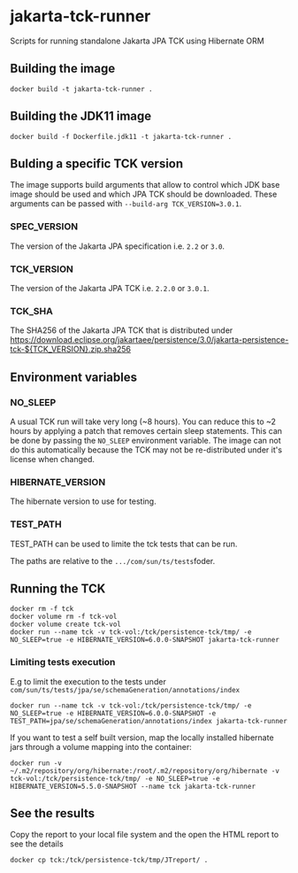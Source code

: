 # jakarta-tck-runner
Scripts for running standalone Jakarta JPA TCK using Hibernate ORM

## Building the image

```
docker build -t jakarta-tck-runner .
```

## Building the JDK11 image

```
docker build -f Dockerfile.jdk11 -t jakarta-tck-runner .
```

## Bulding a specific TCK version

The image supports build arguments that allow to control which JDK base image should be used and which JPA TCK should be downloaded.
These arguments can be passed with `--build-arg TCK_VERSION=3.0.1`.

### SPEC_VERSION

The version of the Jakarta JPA specification i.e. `2.2` or `3.0`.

### TCK_VERSION

The version of the Jakarta JPA TCK i.e. `2.2.0` or `3.0.1`.

### TCK_SHA

The SHA256 of the Jakarta JPA TCK that is distributed under https://download.eclipse.org/jakartaee/persistence/3.0/jakarta-persistence-tck-${TCK_VERSION}.zip.sha256

## Environment variables

### NO_SLEEP

A usual TCK run will take very long (~8 hours). You can reduce this to ~2 hours by applying a patch that removes certain sleep statements.
This can be done by passing the `NO_SLEEP` environment variable. The image can not do this automatically because the TCK may not be re-distributed under it's license when changed.

### HIBERNATE_VERSION

The hibernate version to use for testing.

### TEST_PATH

TEST_PATH can be used to limite the tck tests that can be run.

The paths are relative to the `.../com/sun/ts/tests`foder.


## Running the TCK

```
docker rm -f tck
docker volume rm -f tck-vol
docker volume create tck-vol
docker run --name tck -v tck-vol:/tck/persistence-tck/tmp/ -e NO_SLEEP=true -e HIBERNATE_VERSION=6.0.0-SNAPSHOT jakarta-tck-runner
```

### Limiting tests execution

E.g to limit the execution to the tests under `com/sun/ts/tests/jpa/se/schemaGeneration/annotations/index`

```
docker run --name tck -v tck-vol:/tck/persistence-tck/tmp/ -e NO_SLEEP=true -e HIBERNATE_VERSION=6.0.0-SNAPSHOT -e TEST_PATH=jpa/se/schemaGeneration/annotations/index jakarta-tck-runner

```

If you want to test a self built version, map the locally installed hibernate jars through a volume mapping into the container:

```
docker run -v ~/.m2/repository/org/hibernate:/root/.m2/repository/org/hibernate -v tck-vol:/tck/persistence-tck/tmp/ -e NO_SLEEP=true -e HIBERNATE_VERSION=5.5.0-SNAPSHOT --name tck jakarta-tck-runner
```

## See the results

Copy the report to your local file system and the open the HTML report to see the details

```
docker cp tck:/tck/persistence-tck/tmp/JTreport/ .
```

